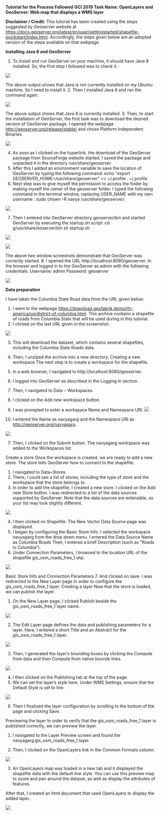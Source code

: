 **Tutorial for the Process Followed**
**GCI 2019 Task Name: OpenLayers and GeoServer: Web map that displays a WMS layer**


**Disclaimer / Credit:** This tutorial has been created using the steps suggested by Geoserver website at https://docs.geoserver.org/latest/en/user/gettingstarted/shapefile-quickstart/index.html. Accordingly, the steps given below are an adopted version of the steps available on that webpage.


**Installing Java 8 and GeoServer**
1. To install and run GeoServer on your machine, it should have Java 8 installed. So, the first step I followed was to check it.

![](https://github.com/navgarg/gci-2019/blob/master/GeoServer-WMS/Images/1.png)

The above output shows that Java is not currently installed on my Ubuntu machine. So I need to install it.
2. Then I installed Java 8 and ran the command again.

![](https://github.com/navgarg/gci-2019/blob/master/GeoServer-WMS/Images/1_1.png)

The above output shows that Java 8 is currently installed.
3. Then, to start the installation of GeoServer, the first task was to download the desired version of GeoServer package. I opened the webpage http://geoserver.org/release/stable/ and chose Platform Independent Binaries.

![](https://github.com/navgarg/gci-2019/blob/master/GeoServer-WMS/Images/2_2.png)

4. As soon as I clicked on the hyperlink, the download of the GeoServer package from SourceForge website started. I saved the package and unpacked it in the directory  /usr/share/geoserver.
5. After this I added an environment variable to save the location of GeoServer by typing the following command:
echo "export GEOSERVER_HOME=/usr/share/geoserver" >> ~/.profile
. ~/.profile
6. Next step was to give myself the permission to access the folder by making myself the owner of the geoserver folder. I typed the following command in the terminal window, replacing USER_NAME with my own username :
sudo chown -R navya /usr/share/geoserver/

![](https://github.com/navgarg/gci-2019/blob/master/GeoServer-WMS/Images/3.png)

7. Then I entered into GeoServer directory geoserver/bin and started GeoServer by executing the startup.sh script:
cd g/usr/share/eoserver/bin
sh startup.sh

![](https://github.com/navgarg/gci-2019/blob/master/GeoServer-WMS/Images/4.png)

![](https://github.com/navgarg/gci-2019/blob/master/GeoServer-WMS/Images/5.png)

The above two window screeshots demonstrate that GeoServer was correctly started.
8. I opened the URL http://localhost:8080/geoserver. In the browser and logged in to the GeoServer as admin with the following credentials.
Username: admin
Password: geoserver
 
![](https://github.com/navgarg/gci-2019/blob/master/GeoServer-WMS/Images/geoserver2.png)

**Data preparation**

I have taken the Columbia State Road data from the URL given below:
1. I went to the webpage https://download.geofabrik.de/north-america/us/district-of-columbia.html. This archive contains a shapefile of roads from Columbia State that will be used during in this tutorial.
2. I clicked on the last URL given in the screenshot.

![](https://github.com/navgarg/gci-2019/blob/master/GeoServer-WMS/Images/0000.png)

3. This will download the dataset, which contains several shapefiles, including the Columbia State Roads data.
4. Then, I unziped the archive into a new directory.
Creating a new workspace
The next step is to create a workspace for the shapefile. 
1. In a web browser, I navigated to http://localhost:8080/geoserver.
2. I logged into GeoServer as described in the Logging In section.
3. Then, I navigated to Data ‣ Workspaces.

4. I clicked on the Add new workspace button.
5. I was prompted to enter a workspace Name and Namespace URI.
![](https://github.com/navgarg/gci-2019/blob/master/GeoServer-WMS/Images/geoserver4.png)
 
6. I entered the Name as navyagarg and the Namespace URI as http://geoserver.org/navyagarg.

![](https://github.com/navgarg/gci-2019/blob/master/GeoServer-WMS/Images/geoserver5.png)

7. Then, I clicked on the Submit button. The navyagarg workspace was added to the Workspaces list.

Create a store
Once the workspace is created, we are ready to add a new store. The store tells GeoServer how to connect to the shapefile.
1. I navigated to Data‣Stores.
2. There, I could see a list of stores, including the type of store and the workspace that the store belongs to.
3. In order to add the shapefile, I created a new store. I clicked on the Add new Store button. I was redirected to a list of the data sources supported by GeoServer. 
Note that the data sources are extensible, so your list may look slightly different.
 
 ![](https://github.com/navgarg/gci-2019/blob/master/GeoServer-WMS/Images/geoserver6.png)
 
4. I then clicked on Shapefile. The New Vector Data Source page was displayed.
5. I began by configuring the Basic Store Info.
I selected the workspace navyagarg from the drop down menu. 
I entered the Data Source Name as Columbia Roads 
Then, I entered a brief Description (such as “Roads in Columbia”). 
6. Under Connection Parameters, I browsed to the location URL of the shapefile gis_osm_roads_free_1.shp.

![](https://github.com/navgarg/gci-2019/blob/master/GeoServer-WMS/Images/geoserver7.png)
 
Basic Store Info and Connection Parameters
7. And clicked on save. I was redirected to the New Layer page in order to configure the gis_osm_roads_free_1 layer.
Creating a layer
Now that the store is loaded, we can publish the layer.
1. On the New Layer page, I clicked Publish beside the gis_osm_roads_free_1 layer name.
 
![](https://github.com/navgarg/gci-2019/blob/master/GeoServer-WMS/Images/geoserver8.png)
 
2. The Edit Layer page defines the data and publishing parameters for a layer. Here, I entered a short Title and an Abstract for the gis_osm_roads_free_1 layer.

![](https://github.com/navgarg/gci-2019/blob/master/GeoServer-WMS/Images/geoserver9.png)

3. Then, I generated the layer’s bounding boxes by clicking the Compute from data and then Compute from native bounds links.
 
![](https://github.com/navgarg/gci-2019/blob/master/GeoServer-WMS/Images/geoserver10.png)
 
4. I then clicked on the Publishing tab at the top of the page.
5. We can set the layer’s style here. Under WMS Settings, ensure that the Default Style is set to line.
 
![](https://github.com/navgarg/gci-2019/blob/master/GeoServer-WMS/Images/15.png)
 
6. Then I finalized the layer configuration by scrolling to the bottom of the page and clicking Save.


Previewing the layer
In order to verify that the gis_osm_roads_free_1 layer is published correctly, we can preview the layer.
1. I navigated to the Layer Preview screen and found the navyagarg:gis_osm_roads_free_1 layer.

2. Then, I clicked on the OpenLayers link in the Common Formats column.

![](https://github.com/navgarg/gci-2019/blob/master/GeoServer-WMS/Images/013.png)

3. An OpenLayers map was loaded in a new tab and it displayed the shapefile data with the default line style. 
You can use this preview map to zoom and pan around the dataset, as well as display the attributes of features.


After that, I created an html document that used OpenLayers to display the added layer.

![](https://github.com/navgarg/gci-2019/blob/master/GeoServer-WMS/Images/Map.png)
 
